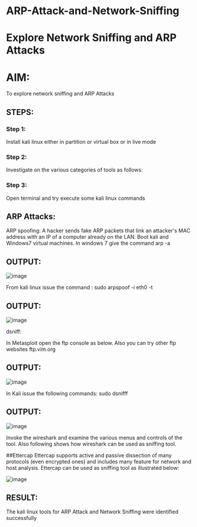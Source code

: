# ARP-Attack-and-Network-Sniffing
# Explore Network Sniffing and ARP Attacks

# AIM:

To explore network sniffing and ARP Attacks

## STEPS:

### Step 1:

Install kali linux either in partition or virtual box or in live mode

### Step 2:

Investigate on the various categories of tools as follows:


### Step 3:
Open terminal and try execute some kali linux commands


## ARP Attacks:  
ARP spoofing: A hacker sends fake ARP packets that link an attacker's MAC address with an IP of a computer already on the LAN. 
Boot kali and Windows7 virtual machines.
In windows 7 give the command arp -a

## OUTPUT:
![image](https://github.com/user-attachments/assets/0bab39ae-94ee-4281-8fa1-9fc1111ede92)



From kali linux issue the command :
sudo arpspoof -i eth0 -t <target system> <gateway>

## OUTPUT:
![image](https://github.com/user-attachments/assets/e29aa8ef-2396-4987-ad2b-f2ff7f7b8c23)




 dsniff:


In Metasploit open the ftp console as below. Also you can try other ftp websites ftp.vim.org

## OUTPUT:

![image](https://github.com/user-attachments/assets/11a5b427-d408-42f9-b14b-16cf701b8b12)



In Kali issue the following commands:
sudo dsnifff

## OUTPUT:

![image](https://github.com/user-attachments/assets/69f14fd1-bdae-4f0f-98bc-6e9e2ef80fb1)

Invoke the wireshark and examine the various menus and controls of the tool. Also following shows how wireshark can be used as sniffing tool. 


##Ettercap Ettercap supports active and passive dissection of many protocols (even encrypted ones) and includes many feature for network and host analysis. Ettercap can be used as sniffing tool as illustrated below:

![image](https://github.com/user-attachments/assets/2f23a140-20d0-4a9c-972c-f20e7a070105)

## RESULT:
The kali linux tools for ARP Attack and Network Sniffing were identified successfully







